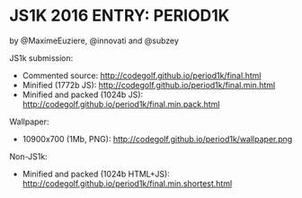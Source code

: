 JS1K 2016 ENTRY: PERIOD1K
===

by @MaximeEuziere, @innovati and @subzey

JS1k submission:

- Commented source: http://codegolf.github.io/period1k/final.html
- Minified (1772b JS): http://codegolf.github.io/period1k/final.min.html
- Minified and packed (1024b JS): http://codegolf.github.io/period1k/final.min.pack.html

Wallpaper:

- 10900x700 (1Mb, PNG): http://codegolf.github.io/period1k/wallpaper.png

Non-JS1k:

- Minified and packed (1024b HTML+JS): http://codegolf.github.io/period1k/final.min.shortest.html